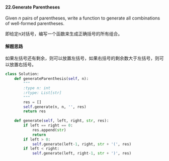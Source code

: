 #### 22.Generate Parentheses

Given *n* pairs of parentheses, write a function to generate all combinations of well-formed parentheses.

即给定n对括号，编写一个函数来生成正确括号的所有组合。

#### 解题思路

如果左括号还有剩余，则可以放置左括号，如果右括号的剩余数大于左括号，则可以放置右括号。

```python
class Solution:
    def generateParenthesis(self, n):
        """
        :type n: int
        :rtype: List[str]
        """
        res = []
        self.generate(n, n, '', res)
        return res
    
    def generate(self, left, right, str, res):
        if left == right == 0:
            res.append(str)
            return 
        if left > 0:
            self.generate(left-1, right, str + '(', res)
        if left < right:
            self.generate(left, right-1, str + ')', res)
```


